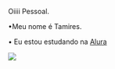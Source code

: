 Oiiii Pessoal.

•Meu nome é Tamires.

• Eu estou estudando na [Alura](https://www.alura.com.br/)

![](https://www.google.com/url?sa=i&url=https%3A%2F%2Fwww.loucosporgatos.com.br%2Fpor-que-os-gatos-rebolam%2F&psig=AOvVaw3qO3yWteE_h3go0rP0Y7Mr&ust=1732995523007000&source=images&cd=vfe&opi=89978449&ved=0CBMQjRxqFwoTCLDUocilgooDFQAAAAAdAAAAABAE)

